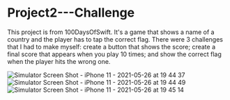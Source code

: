 
# Project2---Challenge
This project is from 100DaysOfSwift. It's a game that shows a name of a country and the player has to tap the correct flag. There were 3 challenges that I had to make myself: create a button that shows the score; create a final score that appears when you play 10 times; and show the correct flag when the player hits the wrong one. 

![Simulator Screen Shot - iPhone 11 - 2021-05-26 at 19 44 37](https://user-images.githubusercontent.com/80002790/119741078-61f9e300-be5b-11eb-875e-64324f149861.png)
![Simulator Screen Shot - iPhone 11 - 2021-05-26 at 19 44 49](https://user-images.githubusercontent.com/80002790/119741093-68885a80-be5b-11eb-8a73-4b624c28dda7.png)
![Simulator Screen Shot - iPhone 11 - 2021-05-26 at 19 45 14](https://user-images.githubusercontent.com/80002790/119741104-6d4d0e80-be5b-11eb-8a7e-3c0ee5c4850d.png)
